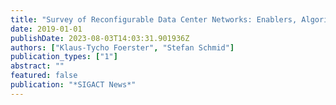 ```yaml
---
title: "Survey of Reconfigurable Data Center Networks: Enablers, Algorithms, Complexity"
date: 2019-01-01
publishDate: 2023-08-03T14:03:31.901936Z
authors: ["Klaus-Tycho Foerster", "Stefan Schmid"]
publication_types: ["1"]
abstract: ""
featured: false
publication: "*SIGACT News*"
---
```


